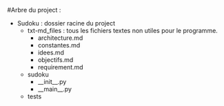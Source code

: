 #Arbre du project :


* Sudoku : dossier racine du project
    * txt-md_files : tous les fichiers textes non utiles pour le programme.
        * architecture.md
        * constantes.md
        * idees.md
        * objectifs.md
        * requirement.md
    * sudoku
      * __init\__.py
      * __main\__.py
    * tests